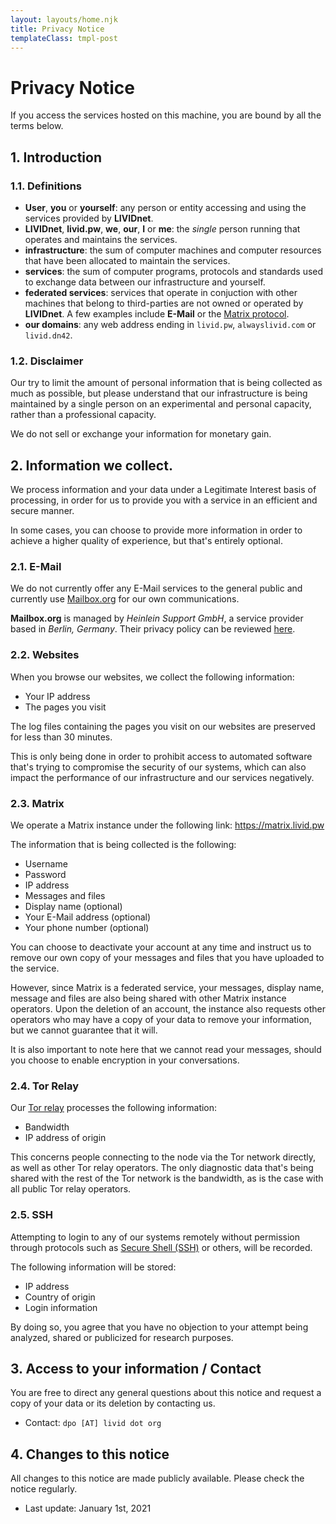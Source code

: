 ```yaml
---
layout: layouts/home.njk
title: Privacy Notice
templateClass: tmpl-post
---
```


# Privacy Notice

If you access the services hosted on this machine, you are bound by all the terms below.

## 1. Introduction

### 1.1. Definitions

- **User**, **you** or **yourself**: any person or entity accessing and using the services provided by **LIVIDnet**.
- **LIVIDnet**, **livid.pw**, **we**, **our**, **I** or **me**: the *single* person running that operates and maintains the services.
- **infrastructure**: the sum of computer machines and computer resources that have been allocated to maintain the services.
- **services**: the sum of computer programs, protocols and standards used to exchange data between our infrastructure and yourself.
- **federated services**: services that operate in conjuction with other machines that belong to third-parties are not owned or operated by **LIVIDnet**. A few examples include **E-Mail** or the [Matrix protocol](https://en.wikipedia.org/wiki/Matrix_(protocol)).
- **our domains**: any web address ending in `livid.pw`, `alwayslivid.com` or `livid.dn42`.

### 1.2. Disclaimer

Our try to limit the amount of personal information that is being collected as much as possible, but please understand that our infrastructure is being maintained by a single person on an experimental and personal capacity, rather than a professional capacity.

We do not sell or exchange your information for monetary gain.

## 2. Information we collect.

We process information and your data under a Legitimate Interest basis of processing, in order for us to provide you with a service in an efficient and secure manner.

In some cases, you can choose to provide more information in order to achieve a higher quality of experience, but that's entirely optional.

### 2.1. E-Mail

We do not currently offer any E-Mail services to the general public and currently use [Mailbox.org](https://mailbox.org) for our own communications.

**Mailbox.org** is managed by *Heinlein Support GmbH*, a service provider based in *Berlin, Germany*. Their privacy policy can be reviewed [here](https://mailbox.org/en/data-protection-privacy-policy).

### 2.2. Websites

When you browse our websites, we collect the following information:

- Your IP address
- The pages you visit

The log files containing the pages you visit on our websites are preserved for less than 30 minutes.

This is only being done in order to prohibit access to automated software that's trying to compromise the security of our systems, which can also impact the performance of our infrastructure and our services negatively.

### 2.3. Matrix

We operate a Matrix instance under the following link: https://matrix.livid.pw

The information that is being collected is the following:

- Username
- Password
- IP address
- Messages and files
- Display name (optional)
- Your E-Mail address (optional)
- Your phone number (optional)

You can choose to deactivate your account at any time and instruct us to remove our own copy of your messages and files that you have uploaded to the service.

However, since Matrix is a federated service, your messages, display name, message and files are also being shared with other Matrix instance operators. Upon the deletion of an account, the instance also requests other operators who may have a copy of your data to remove your information, but we cannot guarantee that it will.

It is also important to note here that we cannot read your messages, should you choose to enable encryption in your conversations.

### 2.4. Tor Relay

Our [Tor relay](https://metrics.torproject.org/rs.html#details/1A7F1DDA2E4C41EE894F61168E80CCB6AB84D18D) processes the following information:

- Bandwidth
- IP address of origin

This concerns people connecting to the node via the Tor network directly, as well as other Tor relay operators. The only diagnostic data that's being shared with the rest of the Tor network is the bandwidth, as is the case with all public Tor relay operators.

### 2.5. SSH

Attempting to login to any of our systems remotely without permission through protocols such as [Secure Shell (SSH)](https://en.wikipedia.org/wiki/SSH_(Secure_Shell)) or others, will be recorded.

The following information will be stored:

- IP address
- Country of origin
- Login information

By doing so, you agree that you have no objection to your attempt being analyzed, shared or publicized for research purposes.

## 3. Access to your information / Contact

You are free to direct any general questions about this notice and request a copy of your data or its deletion by contacting us.

  - Contact: `dpo [AT] livid dot org`

## 4. Changes to this notice

All changes to this notice are made publicly available. Please check the notice regularly.

  - Last update: January 1st, 2021
